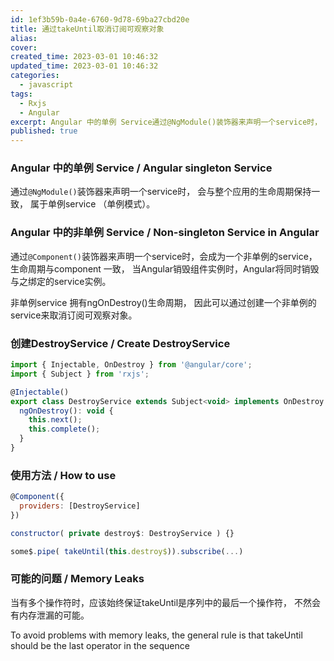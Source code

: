 ```yaml
---
id: 1ef3b59b-0a4e-6760-9d78-69ba27cbd20e
title: 通过takeUntil取消订阅可观察对象
alias:
cover:
created_time: 2023-03-01 10:46:32
updated_time: 2023-03-01 10:46:32
categories:
  - javascript
tags:
  - Rxjs
  - Angular
excerpt: Angular 中的单例 Service通过@NgModule()装饰器来声明一个service时， 会与整个应用的生命周期保持一致， 属于单利service （单例模式）。Angular 中的非单例 Service通过@Component()装饰器来声明一个service时，会成为一个非单例的se
published: true
---
```


### Angular 中的单例 Service / Angular singleton Service

通过`@NgModule()`装饰器来声明一个service时， 会与整个应用的生命周期保持一致， 属于单例service （单例模式）。

<!-- more -->

### Angular 中的非单例 Service / Non-singleton Service in Angular

通过`@Component()`装饰器来声明一个service时，会成为一个非单例的service， 生命周期与component 一致， 当Angular销毁组件实例时，Angular将同时销毁与之绑定的service实例。

非单例service 拥有ngOnDestroy()生命周期， 因此可以通过创建一个非单例的service来取消订阅可观察对象。

### 创建DestroyService / Create DestroyService

```javascript
import { Injectable, OnDestroy } from '@angular/core';
import { Subject } from 'rxjs';

@Injectable()
export class DestroyService extends Subject<void> implements OnDestroy {
  ngOnDestroy(): void {
    this.next();
    this.complete();
  }
}

```

### 使用方法 / How to use

```javascript
@Component({
  providers: [DestroyService]
})

constructor( private destroy$: DestroyService ) {}

some$.pipe( takeUntil(this.destroy$)).subscribe(...)
```

### 可能的问题 / Memory Leaks

当有多个操作符时，应该始终保证takeUntil是序列中的最后一个操作符， 不然会有内存泄漏的可能。

To avoid problems with memory leaks, the general rule is that takeUntil should be the last operator in the sequence
